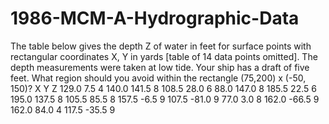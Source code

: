 # 1986-MCM-A-Hydrographic-Data

 The table below gives the depth Z of water in feet for surface points with rectangular coordinates X, Y in yards [table of 14 data points omitted]. The depth measurements were taken at low tide. Your ship has a draft of five feet. What region should you avoid within the rectangle (75,200) x (-50, 150)?
X 	Y 	Z
129.0 	7.5 	4
140.0 	141.5 	8
108.5 	28.0 	6
88.0 	147.0 	8
185.5 	22.5 	6
195.0 	137.5 	8
105.5 	85.5 	8
157.5 	-6.5 	9
107.5 	-81.0 	9
77.0 	3.0 	8
162.0 	-66.5 	9
162.0 	84.0 	4
117.5 	-35.5 	9 
